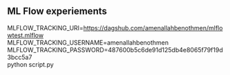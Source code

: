## ML Flow experiements


MLFLOW_TRACKING_URI=https://dagshub.com/amenallahbenothmen/mlflowtest.mlflow \
MLFLOW_TRACKING_USERNAME=amenallahbenothmen \
MLFLOW_TRACKING_PASSWORD=487600b5c6de91d125db4e8065f79f19d3bcc5a7 \
python script.py